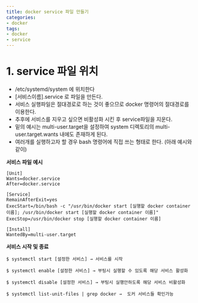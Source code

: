 ```yaml
---
title: docker service 파일 만들기
categories:
- docker
tags:
- docker
- service
---
```


# 1. service 파일 위치    
- /etc/systemd/system 에 위치한다
- [서비스이름].service 로 파일을 만든다.
- 서비스 실행파일은 절대경로로 하는 것이 좋으므로 docker 명령어의 절대경로를 이용한다.
- 추후에 서비스를 지우고 싶으면 비활성화 시킨 후 service파일을 지운다.
- 밑의 예시는 multi-user.target을 설정하여 system 디렉토리의 multi-user.target.wants 내에도 존재하게 된다.
- 여러개를 실행하고자 할 경우 bash 명령어에 직접 쓰는 형태로 한다. (아래 예시와 같이)

__서비스 파일 예시__    
```
[Unit]
Wants=docker.service
After=docker.service
 
[Service]
RemainAfterExit=yes
ExecStart=/bin/bash -c "/usr/bin/docker start [실행할 docker container 이름]; /usr/bin/docker start [실행할 docker container 이름]"
ExecStop=/usr/bin/docker stop [실행할 docker container 이름]
 
[Install]
WantedBy=multi-user.target
```

__서비스 시작 및 종료__
```
$ systemctl start [설정한 서비스] → 서비스를 시작

$ systemctl enable [설정한 서비스] → 부팅시 실행할 수 있도록 해당 서비스 활성화

$ systemctl disable [설정한 서비스] → 부팅시 실행안하도록 해당 서비스 비활성화

$ systemctl list-unit-files | grep docker →  도커 서비스들 확인가능
```
